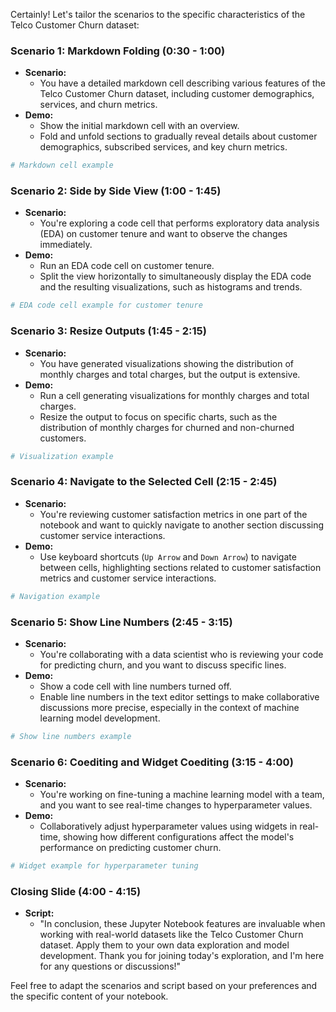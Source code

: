 Certainly! Let's tailor the scenarios to the specific characteristics of the Telco Customer Churn dataset:

### Scenario 1: Markdown Folding (0:30 - 1:00)
- **Scenario:**
  - You have a detailed markdown cell describing various features of the Telco Customer Churn dataset, including customer demographics, services, and churn metrics.
- **Demo:**
  - Show the initial markdown cell with an overview.
  - Fold and unfold sections to gradually reveal details about customer demographics, subscribed services, and key churn metrics.

```python
# Markdown cell example
```

### Scenario 2: Side by Side View (1:00 - 1:45)
- **Scenario:**
  - You're exploring a code cell that performs exploratory data analysis (EDA) on customer tenure and want to observe the changes immediately.
- **Demo:**
  - Run an EDA code cell on customer tenure.
  - Split the view horizontally to simultaneously display the EDA code and the resulting visualizations, such as histograms and trends.

```python
# EDA code cell example for customer tenure
```

### Scenario 3: Resize Outputs (1:45 - 2:15)
- **Scenario:**
  - You have generated visualizations showing the distribution of monthly charges and total charges, but the output is extensive.
- **Demo:**
  - Run a cell generating visualizations for monthly charges and total charges.
  - Resize the output to focus on specific charts, such as the distribution of monthly charges for churned and non-churned customers.

```python
# Visualization example
```

### Scenario 4: Navigate to the Selected Cell (2:15 - 2:45)
- **Scenario:**
  - You're reviewing customer satisfaction metrics in one part of the notebook and want to quickly navigate to another section discussing customer service interactions.
- **Demo:**
  - Use keyboard shortcuts (`Up Arrow` and `Down Arrow`) to navigate between cells, highlighting sections related to customer satisfaction metrics and customer service interactions.

```python
# Navigation example
```

### Scenario 5: Show Line Numbers (2:45 - 3:15)
- **Scenario:**
  - You're collaborating with a data scientist who is reviewing your code for predicting churn, and you want to discuss specific lines.
- **Demo:**
  - Show a code cell with line numbers turned off.
  - Enable line numbers in the text editor settings to make collaborative discussions more precise, especially in the context of machine learning model development.

```python
# Show line numbers example
```

### Scenario 6: Coediting and Widget Coediting (3:15 - 4:00)
- **Scenario:**
  - You're working on fine-tuning a machine learning model with a team, and you want to see real-time changes to hyperparameter values.
- **Demo:**
  - Collaboratively adjust hyperparameter values using widgets in real-time, showing how different configurations affect the model's performance on predicting customer churn.

```python
# Widget example for hyperparameter tuning
```

### Closing Slide (4:00 - 4:15)
- **Script:**
  - "In conclusion, these Jupyter Notebook features are invaluable when working with real-world datasets like the Telco Customer Churn dataset. Apply them to your own data exploration and model development. Thank you for joining today's exploration, and I'm here for any questions or discussions!"

Feel free to adapt the scenarios and script based on your preferences and the specific content of your notebook.
